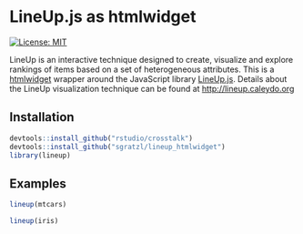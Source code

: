 LineUp.js as htmlwidget
=======================

[![License: MIT][mit-image]][mit-url]

LineUp is an interactive technique designed to create, visualize and explore rankings of items based on a set of heterogeneous attributes. 
This is a [htmlwidget](http://www.htmlwidgets.org/) wrapper around the JavaScript library [LineUp.js](https://github.com/sgratzl/lineupjs). Details about the LineUp visualization technique can be found at http://lineup.caleydo.org

Installation
------------

```R
devtools::install_github("rstudio/crosstalk")
devtools::install_github("sgratzl/lineup_htmlwidget")
library(lineup)
```

Examples
--------

```R
lineup(mtcars)
```

```R
lineup(iris)
```


[mit-image]: https://img.shields.io/badge/License-MIT-yellow.svg
[mit-url]: https://opensource.org/licenses/MIT
